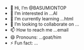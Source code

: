 - 👋 Hi, I’m @BASUMIONTOP
- 👀 I’m interested in ...AI
- 🌱 I’m currently learning ...html
- 💞️ I’m looking to collaborate on ...
- 📫 How to reach me ...email
- 😄 Pronouns: ...goat/him
- ⚡ Fun fact: ...

<!---
BASUMIONTOP/BASUMIONTOP is a ✨ special ✨ repository because its `README.md` (this file) appears on your GitHub profile.
You can click the Preview link to take a look at your changes.
--->

